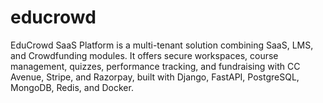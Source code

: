 # educrowd
EduCrowd SaaS Platform is a multi-tenant solution combining SaaS, LMS, and Crowdfunding modules. It offers secure workspaces, course management, quizzes, performance tracking, and fundraising with CC Avenue, Stripe, and Razorpay, built with Django, FastAPI, PostgreSQL, MongoDB, Redis, and Docker.
